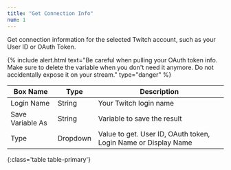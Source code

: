 ```yaml
---
title: "Get Connection Info"
num: 1
---
```


Get connection information for the selected Twitch account, such as your User ID or OAuth Token. 

{% include alert.html text="Be careful when pulling your OAuth token info. Make sure to delete the variable when you don't need it anymore. Do not accidentally expose it on your stream." type="danger" %} 

| Box Name | Type | Description | 
|-------|--------|--------
Login Name | String | Your Twitch login name
Save Variable As| String | Variable to save the result
Type | Dropdown |  Value to get. User ID, OAuth token, Login Name or Display Name
{:class='table table-primary'}









